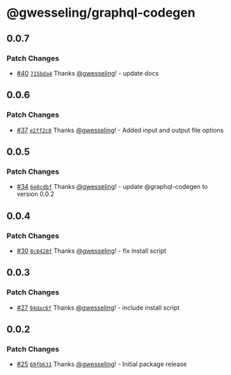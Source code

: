 # @gwesseling/graphql-codegen

## 0.0.7

### Patch Changes

-   [#40](https://github.com/gwesseling/graphql-json/pull/40) [`715bda4`](https://github.com/gwesseling/graphql-json/commit/715bda4c64568ef227f8adff3dc80865e436a39b) Thanks [@gwesseling](https://github.com/gwesseling)! - update docs

## 0.0.6

### Patch Changes

-   [#37](https://github.com/gwesseling/graphql-json/pull/37) [`e2ff2c0`](https://github.com/gwesseling/graphql-json/commit/e2ff2c02842183f02ed0615305effdb03ad09016) Thanks [@gwesseling](https://github.com/gwesseling)! - Added input and output file options

## 0.0.5

### Patch Changes

-   [#34](https://github.com/gwesseling/graphql-json/pull/34) [`6e0cdbf`](https://github.com/gwesseling/graphql-json/commit/6e0cdbfc96db46e44a34f8a2291e5cc005591c6f) Thanks [@gwesseling](https://github.com/gwesseling)! - update @graphql-codegen to version 0.0.2

## 0.0.4

### Patch Changes

-   [#30](https://github.com/gwesseling/graphql-json/pull/30) [`8c0428f`](https://github.com/gwesseling/graphql-json/commit/8c0428f7a2f23fcd0d4854a286c1f5ba9a898b43) Thanks [@gwesseling](https://github.com/gwesseling)! - fix install script

## 0.0.3

### Patch Changes

-   [#27](https://github.com/gwesseling/graphql-json/pull/27) [`94dac6f`](https://github.com/gwesseling/graphql-json/commit/94dac6f2245744e10a059725647f6048ced86bbe) Thanks [@gwesseling](https://github.com/gwesseling)! - include install script

## 0.0.2

### Patch Changes

-   [#25](https://github.com/gwesseling/graphql-json/pull/25) [`69fb631`](https://github.com/gwesseling/graphql-json/commit/69fb6319679d7b268915947db14f293fac3dc21a) Thanks [@gwesseling](https://github.com/gwesseling)! - Initial package release

